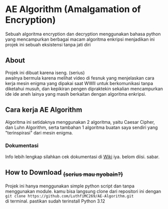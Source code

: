 # AE Algorithm (Amalgamation of Encryption)
Sebuah algoritma encryption dan decryption menggunakan bahasa python yang mencampurkan
berbagai macam algoritma enkripsi menjadikan ini projek ini sebuah eksistensi tanpa
jati diri

## About
Projek ini dibuat karena iseng. (serius)\
awalnya bermula karena melihat video di fesnuk yang menjelaskan cara kerja mesin enigma
yang dipakai saat WWII untuk berkomunikasi tanpa diketahui musuh, dan kepikiran pengen
dipraktekin sekalian mencampurkan ide ide aneh lainya yang masih berkaitan dengan algoritma
enkripsi.

## Cara kerja AE Algorithm
Algoritma ini setidaknya menggunakan 2 algoritma, yaitu Caesar Cipher, dan Luhn Algorithm,
serta tambahan 1 algoritma buatan saya sendiri yang "terinspirasi" dari mesin enigma.
### Dokumentasi
Info lebih lengkap silahkan cek dokumentasi di [Wiki](https://github.com/LuthfiMC269/AE-Algorithm/wiki/)
iya. belom diisi. sabar.


## How to Download <sub>~~(serius mau nyobain?)~~</sub>
Projek ini hanya menggunakan simple python script dan tanpa menggunakan module. kamu  bisa langsung clone
dari repositori ini dengan\
`git clone https://github.com/LuthfiMC269/AE-Algorithm.git` \
di terminal. pastikan sudah terinstall Python 3.12